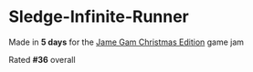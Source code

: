 # Sledge-Infinite-Runner
Made in **5 days** for the [Jame Gam Christmas Edition](https://itch.io/jam/jame-gam-christmas-edition/rate/1849863) game jam

Rated **#36** overall
